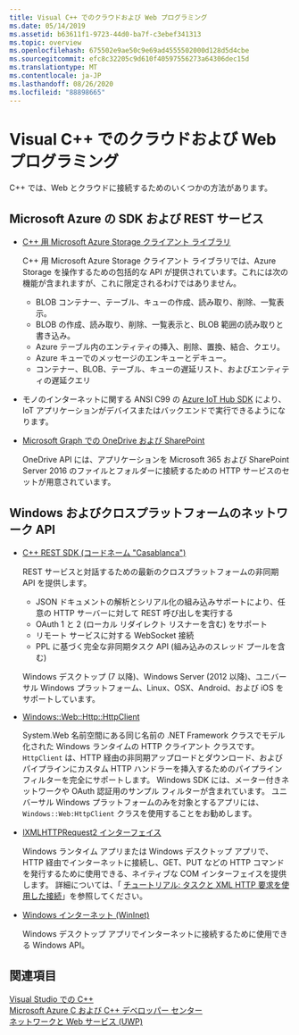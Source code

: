 ```yaml
---
title: Visual C++ でのクラウドおよび Web プログラミング
ms.date: 05/14/2019
ms.assetid: b63611f1-9723-44d0-ba7f-c3ebef341313
ms.topic: overview
ms.openlocfilehash: 675502e9ae50c9e69ad4555502000d128d5d4cbe
ms.sourcegitcommit: efc8c32205c9d610f40597556273a64306dec15d
ms.translationtype: MT
ms.contentlocale: ja-JP
ms.lasthandoff: 08/26/2020
ms.locfileid: "88898665"
---
```

# <a name="cloud-and-web-programming-in-visual-c"></a>Visual C++ でのクラウドおよび Web プログラミング

C++ では、Web とクラウドに接続するためのいくつかの方法があります。

## <a name="microsoft-azure-sdks-and-rest-services"></a>Microsoft Azure の SDK および REST サービス

- [C++ 用 Microsoft Azure Storage クライアント ライブラリ](https://azure.github.io/azure-storage-cpp/)

  C++ 用 Microsoft Azure Storage クライアント ライブラリでは、Azure Storage を操作するための包括的な API が提供されています。これには次の機能が含まれますが、これに限定されるわけではありません。

  - BLOB コンテナー、テーブル、キューの作成、読み取り、削除、一覧表示。
  - BLOB の作成、読み取り、削除、一覧表示と、BLOB 範囲の読み取りと書き込み。
  - Azure テーブル内のエンティティの挿入、削除、置換、結合、クエリ。
  - Azure キューでのメッセージのエンキューとデキュー。
  - コンテナー、BLOB、テーブル、キューの遅延リスト、およびエンティティの遅延クエリ

- モノのインターネットに関する ANSI C99 の [Azure IoT Hub SDK](/azure/iot-hub/iot-hub-devguide-sdks) により、IoT アプリケーションがデバイスまたはバックエンドで実行できるようになります。

- [Microsoft Graph での OneDrive および SharePoint](https://dev.onedrive.com/README.htm)

  OneDrive API には、アプリケーションを Microsoft 365 および SharePoint Server 2016 のファイルとフォルダーに接続するための HTTP サービスのセットが用意されています。

## <a name="windows-and-cross-platform-networking-apis"></a>Windows およびクロスプラットフォームのネットワーク API

- [C++ REST SDK (コードネーム "Casablanca")](https://github.com/Microsoft/cpprestsdk)

  REST サービスと対話するための最新のクロスプラットフォームの非同期 API を提供します。

  - JSON ドキュメントの解析とシリアル化の組み込みサポートにより、任意の HTTP サーバーに対して REST 呼び出しを実行する
  - OAuth 1 と 2 (ローカル リダイレクト リスナーを含む) をサポート
  - リモート サービスに対する WebSocket 接続
  - PPL に基づく完全な非同期タスク API (組み込みのスレッド プールを含む)

  Windows デスクトップ (7 以降)、Windows Server (2012 以降)、ユニバーサル Windows プラットフォーム、Linux、OSX、Android、および iOS をサポートしています。

- [Windows::Web::Http::HttpClient](/uwp/api/windows.web.http.httpclient)

  System.Web 名前空間にある同じ名前の .NET Framework クラスでモデル化された Windows ランタイムの HTTP クライアント クラスです。 `HttpClient` は、HTTP 経由の非同期アップロードとダウンロード、およびパイプラインにカスタム HTTP ハンドラーを挿入するためのパイプライン フィルターを完全にサポートします。 Windows SDK には、メーター付きネットワークや OAuth 認証用のサンプル フィルターが含まれています。 ユニバーサル Windows プラットフォームのみを対象とするアプリには、`Windows::Web:HttpClient` クラスを使用することをお勧めします。

- [IXMLHTTPRequest2 インターフェイス](/windows/win32/api/msxml6/nn-msxml6-ixmlhttprequest2)

  Windows ランタイム アプリまたは Windows デスクトップ アプリで、HTTP 経由でインターネットに接続し、GET、PUT などの HTTP コマンドを発行するために使用できる、ネイティブな COM インターフェイスを提供します。 詳細については、「 [チュートリアル: タスクと XML HTTP 要求を使用した接続](../parallel/concrt/walkthrough-connecting-using-tasks-and-xml-http-requests.md)」を参照してください。

- [Windows インターネット (WinInet)](/windows/win32/WinInet/portal)

  Windows デスクトップ アプリでインターネットに接続するために使用できる Windows API。

## <a name="see-also"></a>関連項目

[Visual Studio での C++](../overview/visual-cpp-in-visual-studio.md) <br/>
[Microsoft Azure C および C++ デベロッパー センター](https://azure.microsoft.com/develop/cpp/) <br/>
[ネットワークと Web サービス (UWP)](/windows/uwp/networking/)
